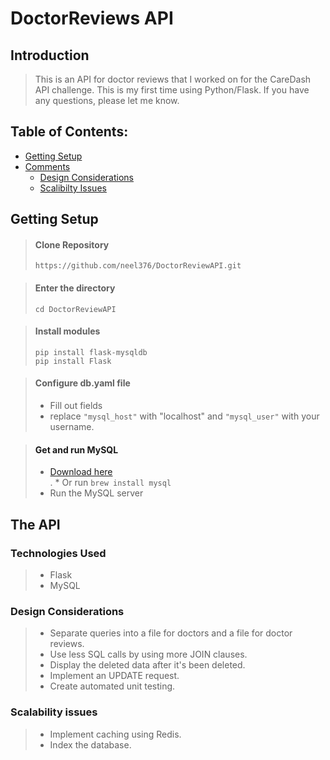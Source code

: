 # DoctorReviews API

## Introduction

> This is an API for doctor reviews that I worked on for the CareDash API challenge. This is my first time using Python/Flask. If you have any questions, please let me know. 

## Table of Contents:
* [Getting Setup](#setup)
* [Comments](#Comments) <br />
	* [Design Considerations](#design-considerations)
    * [Scalibilty Issues](#scalability-issues)

<a name="setup" />

## Getting Setup

> #### Clone Repository
>  ```https://github.com/neel376/DoctorReviewAPI.git```

> #### Enter the directory
>  ```cd DoctorReviewAPI```

> #### Install modules
>  ```pip install flask-mysqldb``` <br />
>  ```pip install Flask```


> #### Configure db.yaml file
> 	* Fill out fields
> 	* replace ``"mysql_host"`` with "localhost" and ``"mysql_user"`` with your username. <br/>



> #### Get and run MySQL
>	* [Download here](https://dev.mysql.com/downloads/) <br />
>.  * Or run ```brew install mysql```
>	* Run the MySQL server <br />



<a name="Comments" />

## The API


### Technologies Used
>	* Flask <br />
>	* MySQL <br />

### Design Considerations
>	* Separate queries into a file for doctors and a file for doctor reviews. <br />
>	* Use less SQL calls by using more JOIN clauses. <br />
>	* Display the deleted data after it's been deleted.  <br />
>	* Implement an UPDATE request. <br />
>	* Create automated unit testing. <br />

### Scalability issues
>	* Implement caching using Redis. <br />
>	* Index the database. <br />






